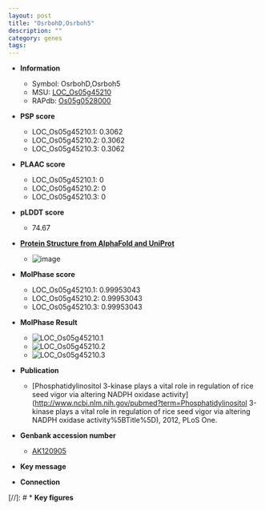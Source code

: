 ```yaml
---
layout: post
title: "OsrbohD,Osrboh5"
description: ""
category: genes
tags: 
---
```


* **Information**  
    + Symbol: OsrbohD,Osrboh5  
    + MSU: [LOC_Os05g45210](http://rice.plantbiology.msu.edu/cgi-bin/ORF_infopage.cgi?orf=LOC_Os05g45210)  
    + RAPdb: [Os05g0528000](http://rapdb.dna.affrc.go.jp/viewer/gbrowse_details/irgsp1?name=Os05g0528000)  

* **PSP score**  
    + LOC_Os05g45210.1: 0.3062 
    + LOC_Os05g45210.2: 0.3062 
    + LOC_Os05g45210.3: 0.3062 

* **PLAAC score**  
    + LOC_Os05g45210.1: 0 
    + LOC_Os05g45210.2: 0 
    + LOC_Os05g45210.3: 0 

* **pLDDT score**
    + 74.67

* **[Protein Structure from AlphaFold and UniProt](https://www.uniprot.org/uniprotkb/A0A0P0WPQ4/entry#structure)**
    + ![image](https://ricepsp.github.io/images/A/AF-A0A0P0WPQ4-F1.png)

* **MolPhase score**
    + LOC_Os05g45210.1: 0.99953043
    + LOC_Os05g45210.2: 0.99953043
    + LOC_Os05g45210.3: 0.99953043

* **MolPhase Result**
    + ![LOC_Os05g45210.1](https://304243504.github.io/Pictures/LOC_Os05g/LOC_Os05g45210.1.png)
    + ![LOC_Os05g45210.2](https://304243504.github.io/Pictures/LOC_Os05g/LOC_Os05g45210.2.png)
    + ![LOC_Os05g45210.3](https://304243504.github.io/Pictures/LOC_Os05g/LOC_Os05g45210.3.png)

* **Publication**  
    + [Phosphatidylinositol 3-kinase plays a vital role in regulation of rice seed vigor via altering NADPH oxidase activity](http://www.ncbi.nlm.nih.gov/pubmed?term=Phosphatidylinositol 3-kinase plays a vital role in regulation of rice seed vigor via altering NADPH oxidase activity%5BTitle%5D), 2012, PLoS One.

* **Genbank accession number**  
    + [AK120905](http://www.ncbi.nlm.nih.gov/nuccore/AK120905)

* **Key message**  

* **Connection**  

[//]: # * **Key figures**  


